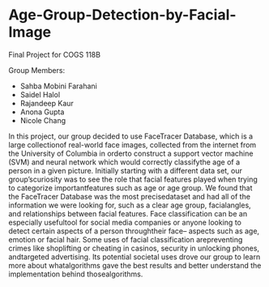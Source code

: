 # Age-Group-Detection-by-Facial-Image
Final Project for COGS 118B

Group Members:
- Sahba Mobini Farahani 
- Saidel Halol 
- Rajandeep Kaur 
- Anona Gupta 
- Nicole Chang

In this project, our group decided to use FaceTracer Database, which is a large collectionof real-world face images, collected from the internet from the University of Columbia in orderto construct a support vector machine (SVM) and neural network which would correctly classifythe age of a person in a given picture. Initially starting with a different data set, our group’scuriosity was to see the role that facial features played when trying to categorize importantfeatures such as age or age group. We found that the FaceTracer Database was the most precisedataset and had all of the information we were looking for, such as a clear age group, facialangles, and relationships between facial features. Face classification can be an especially usefultool for social media companies or anyone looking to detect certain aspects of a person throughtheir face– aspects such as age, emotion or facial hair. Some uses of facial classification arepreventing crimes like shoplifting or cheating in casinos, security in unlocking phones, andtargeted advertising. Its potential societal uses drove our group to learn more about whatalgorithms gave the best results and better understand the implementation behind thosealgorithms.
